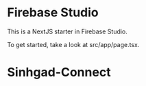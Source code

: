 # Firebase Studio

This is a NextJS starter in Firebase Studio.

To get started, take a look at src/app/page.tsx.
# Sinhgad-Connect
